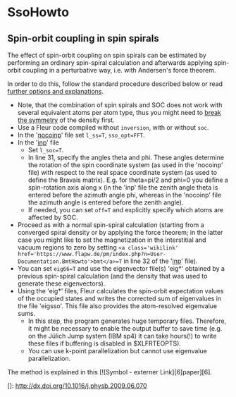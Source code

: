 # SsoHowto

## Spin-orbit coupling in spin spirals

The effect of spin-orbit coupling on spin spirals can be estimated by performing an ordinary spin-spiral calculation and afterwards applying spin-orbit coupling in a perturbative way, i.e. with Andersen's force theorem. 

In order to do this, follow the standard procedure described below or read [further options and explanations][1]. 



*   Note, that the combination of spin spirals and SOC does not work with several equivalent atoms per atom type, thus you might need to [break the symmetry][2] of the density first. 
*   Use a Fleur code compiled without `inversion`, with or without `soc`. 
*   In the '[nocoinp][3]' file set `l_ss=T`, `sso_opt=FFT`. 
*   In the '[inp][4]' file 
    *   Set `l_soc=T`. 
    *   In line 31, specify the angles theta and phi. These angles determine the rotation of the spin coordinate system (as used in the 'nocoinp' file) with respect to the real space coordinate system (as used to define the Bravais matrix). E.g. for theta=pi/2 and phi=0 you define a spin-rotation axis along x (in the 'inp' file the zenith angle theta is entered before the azimuth angle phi, whereas in the 'nocoinp' file the azimuth angle is entered before the zenith angle). 
    *   If needed, you can set `off=T` and explicitly specify which atoms are affected by SOC. 
*   Proceed as with a normal spin-spiral calculation (starting from a converged spiral density or by applying the force theorem; in the latter case you might like to set the magnetization in the interstitial and vacuum regions to zero by setting `<a class='wikilink' href='https://www.flapw.de/pm/index.php?n=User-Documentation.BmtHowto'>bmt</a>=T` in line 32 of the '[inp][4]' file). 
*   You can set `eig66=T` and use the eigenvector file(s) 'eig*' obtained by a previous spin-spiral calculation (and the density that was used to generate these eigenvectors). 
*   Using the 'eig*' files, Fleur calculates the spin-orbit expectation values of the occupied states and writes the corrected sum of eigenvalues in the file 'eigsso'. This file also provides the atom-resolved eigenvalue sums. 
    *   In this step, the program generates huge temporary files. Therefore, it might be necessary to enable the output buffer to save time (e.g. on the Jülich Jump system (IBM sp4) it can take hours(!) to write these files if buffering is disabled in $XLFRTEOPTS). 
    *   You can use k-point parallelization but cannot use eigenvalue parallelization. 

The method is explained in this [![Symbol - externer Link][6]paper][6].

 [1]: https://www.flapw.de/pm/index.php?n=User-Documentation.SsoDetails
 [2]: https://www.flapw.de/pm/index.php?n=User-Documentation.Symbreak
 [3]: https://www.flapw.de/pm/index.php?n=User-Documentation.Nocoinp
 [4]: https://www.flapw.de/pm/index.php?n=User-Documentation.Input
 []: http://dx.doi.org/10.1016/j.physb.2009.06.070

